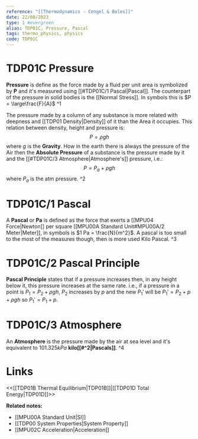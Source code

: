 ```yaml
---
reference: "[[Thermodynamics - Cengel & Boles]]"
date: 22/08/2023
type: 1 #evergreen
alias: TDP01C, Pressure, Pascal
tags: thermo_physics, physics
code: TDP01C
---
```

# TDP01C Pressure

**Pressure** is define as the force made by a fluid per unit area is symbolized by **P** and it's measured using [[#TDP01C/1 Pascal|Pascal]]. The counterpart of the pressure in solid bodies is the [[Normal Stress]]. In symbols this is $P = \large\frac{F}{A}$ ^1

The pressure made by a column of any substance is more related with deepness and [[TDP01 Density|Density]] of it than the Area it occupies. This relation between density, height and pressure is: $$P = \rho gh$$
where $g$ is the **Gravity**. How in the earth there is always the pressure of the Air then the **Absolute Pressure** of a substance is the pressure made by it and the [[#TDP01C/3 Atmosphere|Atmosphere's]] pressure, i.e.: $$P = P_a + \rho gh$$ where $P_a$ is the atm pressure. ^2

# TDP01C/1 Pascal

A **Pascal** or **Pa** is defined as the force that exerts a [[MPU04 Force|Newton]] per square [[MPU00A Standard Unit#MPU00A/2 Meter|Meter]], in symbols is $1 Pa = \frac{N}{m^2}$. A pascal is too small to the most of the measures though, then is more used Kilo Pascal. ^3

# TDP01C/2 Pascal Principle

**Pascal Principle** states that if a pressure increases then, in any height below it, this pressure increases at the same rate. i.e., if a pressure in a point is $P_1 = P_2 + \rho gh$, $P_2$ increases by $p$ and the new $P_1'$ will be $P_1' = P_2 + p + \rho gh$ so $P_1' = P_1 + p$.

# TDP01C/3 Atmosphere

An **Atmosphere** is the pressure made by the air at sea level and it's equivalent to $101.325kPa$ **kilo[[#^2|Pascals]]**. ^4

# Links
<<[[TDP01B Thermal Equilibrium|TDP01B]]|[[TDP01D Total Energy|TDP01D]]>>

**Related notes:**
- [[MPU00A Standard Unit|SI]] 
- [[TDP00 System Properties|System Property]]
- [[MPU02C Acceleration|Acceleration]]